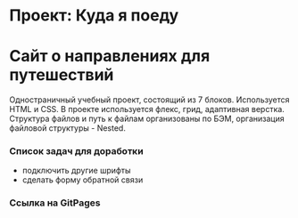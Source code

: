 # Проект: Куда я поеду
# Сайт о направлениях для путешествий
Одностраничный учебный проект, состоящий из 7 блоков. Используется HTML и CSS. В проекте используется флекс, грид, адаптивная верстка.  Структура файлов и путь к файлам организованы по БЭМ, организация файловой структуры - Nested.

### Список задач для доработки
* подключить другие шрифты
* сделать форму обратной связи

### Ссылка на GitPages

